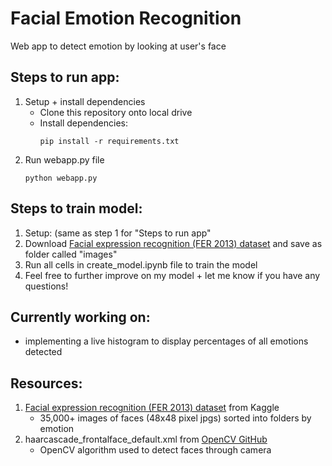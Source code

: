 ﻿# Facial Emotion Recognition
 Web app to detect emotion by looking at user's face
  
 ## Steps to run app:
 1. Setup + install dependencies
      - Clone this repository onto local drive
      - Install dependencies:
         ```
         pip install -r requirements.txt
         ```
 2. Run webapp.py file
    ```
    python webapp.py
    ```
 
 ## Steps to train model:
 1. Setup: (same as step 1 for "Steps to run app"
 2. Download [Facial expression recognition (FER 2013) dataset](https://www.kaggle.com/datasets/jonathanoheix/face-expression-recognition-dataset) and save as folder called "images"
 3. Run all cells in create_model.ipynb file to train the model
 4. Feel free to further improve on my model + let me know if you have any questions!
    
 ## Currently working on:
 - implementing a live histogram to display percentages of all emotions detected
 
 ## Resources:
 1.  [Facial expression recognition (FER 2013) dataset](https://www.kaggle.com/datasets/jonathanoheix/face-expression-recognition-dataset) from Kaggle
      - 35,000+ images of faces (48x48 pixel jpgs) sorted into folders by emotion
 2. haarcascade_frontalface_default.xml from [OpenCV GitHub](https://github.com/kipr/opencv)
      - OpenCV algorithm used to detect faces through camera 
